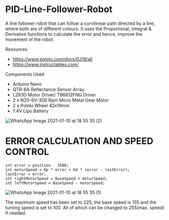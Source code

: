 # PID-Line-Follower-Robot
A line follower robot that can follow a curvilinear path directed by a line, where both are of different colours.
It uses the Proportional, Integral & Derivative functions to calculate the error and hence, improve the movement of the robot.

Resources 
  - https://www.pololu.com/docs/0J19/all
  - https://www.instructables.com/
  
Components Used
  - Arduino Nano
  - QTR-8A Reflectance Sensor Array
  - L293D Motor Driver/ TB6612FNG Driver
  - 2 x N20-6V-300 Rpm Micro Metal Gear Motor
  - 2 x Pololu Wheel 42x19mm
  - 7.4V Lipo Battery
  
![WhatsApp Image 2021-01-10 at 18 55 35 (2)](https://user-images.githubusercontent.com/56078295/104503254-d2b80580-5606-11eb-96f2-afe145f46ba5.jpeg)

# ERROR CALCULATION AND SPEED CONTROL
    int error = position - 3500;
    int motorSpeed = Kp * error + Kd * (error - lastError);
    lastError = error;
    int rightMotorSpeed = BaseSpeed + motorSpeed;
    int leftMotorSpeed = BaseSpeed - motorSpeed;
    

![WhatsApp Image 2021-01-10 at 18 55 35 (1)](https://user-images.githubusercontent.com/56078295/104503321-e8c5c600-5606-11eb-8430-e149959d9270.jpeg)

The maximum speed has been set to 225, the base speed is 155 and the turning speed is set to 100. All of which can be changed to 255(max. speed) if needed. 
